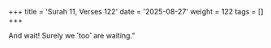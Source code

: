 +++
title = 'Surah 11, Verses 122'
date = '2025-08-27'
weight = 122
tags = []
+++

And wait! Surely we ˹too˺ are waiting.”